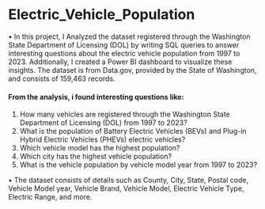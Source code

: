 # Electric_Vehicle_Population
• In this project, I Analyzed the dataset registered through the Washington State Department of Licensing (DOL) by writing SQL queries to answer interesting questions about the electric vehicle population from 1997 to 2023. Additionally, I created a Power BI dashboard to visualize these insights. The dataset is from Data.gov, provided by the State of Washington, and consists of 159,463 records.

#### From the analysis, i found interesting questions like:
1. How many vehicles are registered through the Washington State Department of Licensing (DOL) from 1997 to 2023?
2. What is the population of Battery Electric Vehicles (BEVs) and Plug-in Hybrid Electric Vehicles (PHEVs) electric vehicles?
3. Which vehicle model has the highest population?
4. Which city has the highest vehicle population?
5. What is the vehicle population by vehicle model year from 1997 to 2023?

• The dataset consists of details such as County, City, State, Postal code, Vehicle Model year, Vehicle Brand, Vehicle Model, Electric Vehicle Type, Electric Range, and more.
